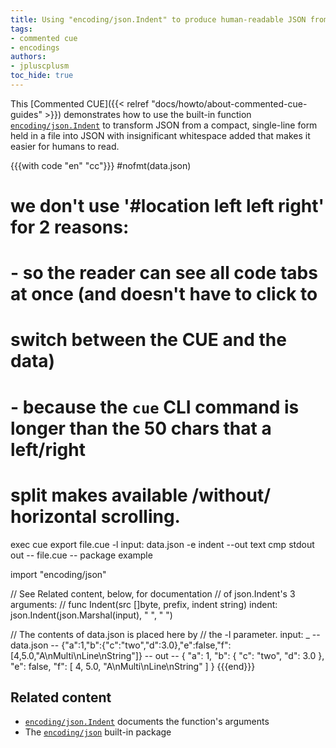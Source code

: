 ```yaml
---
title: Using "encoding/json.Indent" to produce human-readable JSON from a file
tags:
- commented cue
- encodings
authors:
- jpluscplusm
toc_hide: true
---
```


This [Commented CUE]({{< relref "docs/howto/about-commented-cue-guides" >}})
demonstrates how to use the built-in function
[`encoding/json.Indent`](https://pkg.go.dev/cuelang.org/go/pkg/encoding/json#Indent)
to transform JSON from a compact, single-line form held in a file into JSON
with insignificant whitespace added that makes it easier for humans to read.

<!--more-->

{{{with code "en" "cc"}}}
#nofmt(data.json)
# we don't use '#location left left right' for 2 reasons:
# - so the reader can see all code tabs at once (and doesn't have to click to
#   switch between the CUE and the data)
# - because the `cue` CLI command is longer than the 50 chars that a left/right
#   split makes available /without/ horizontal scrolling.

exec cue export file.cue -l input: data.json -e indent --out text
cmp stdout out
-- file.cue --
package example

import "encoding/json"

// See Related content, below, for documentation
// of json.Indent's 3 arguments:
//   func Indent(src []byte, prefix, indent string)
indent: json.Indent(json.Marshal(input), " ", "  ")

// The contents of data.json is placed here by
// the -l parameter.
input: _
-- data.json --
{"a":1,"b":{"c":"two","d":3.0},"e":false,"f":[4,5.0,"A\nMulti\nLine\nString"]}
-- out --
{
   "a": 1,
   "b": {
     "c": "two",
     "d": 3.0
   },
   "e": false,
   "f": [
     4,
     5.0,
     "A\nMulti\nLine\nString"
   ]
 }
{{{end}}}

## Related content

- [`encoding/json.Indent`](https://pkg.go.dev/cuelang.org/go/pkg/encoding/json#Indent)
  documents the function's arguments
- The [`encoding/json`](https://pkg.go.dev/cuelang.org/go/pkg/encoding/json) built-in package
